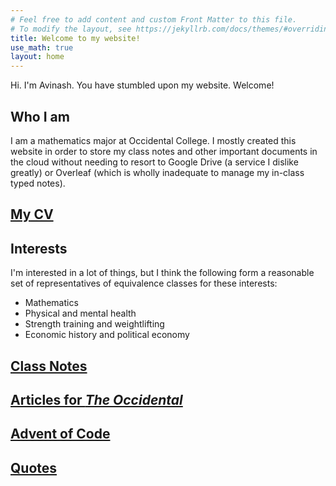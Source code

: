 ```yaml
---
# Feel free to add content and custom Front Matter to this file.
# To modify the layout, see https://jekyllrb.com/docs/themes/#overriding-theme-defaults
title: Welcome to my website!
use_math: true
layout: home
---
```

Hi. I'm Avinash. You have stumbled upon my website. Welcome! 

## Who I am
I am a mathematics major at Occidental College. I mostly created this website in order to store my class notes and other important documents in the cloud without needing to resort to Google Drive (a service I dislike greatly) or Overleaf (which is wholly inadequate to manage my in-class typed notes).

## [My CV](https://ai-bearing.github.io/CV/cv_2.pdf)

## Interests
I'm interested in a lot of things, but I think the following form a reasonable set of representatives of equivalence classes for these interests:
- Mathematics
- Physical and mental health
- Strength training and weightlifting
- Economic history and political economy

## [Class Notes](classnotes.md)

## [Articles for *The Occidental*](https://theoccidentalnews.com/author/iyera)

## [Advent of Code](adventofcode.md)

## [Quotes](quotes.md)
